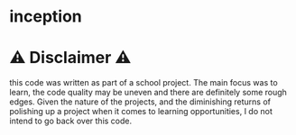 # inception

# ⚠️ Disclaimer ⚠️

this code was written as part of a school project. The main focus was to learn, the code quality may be uneven and there are definitely some rough edges. Given the nature of the projects, and the diminishing returns of polishing up a project when it comes to learning opportunities, I do not intend to go back over this code.
